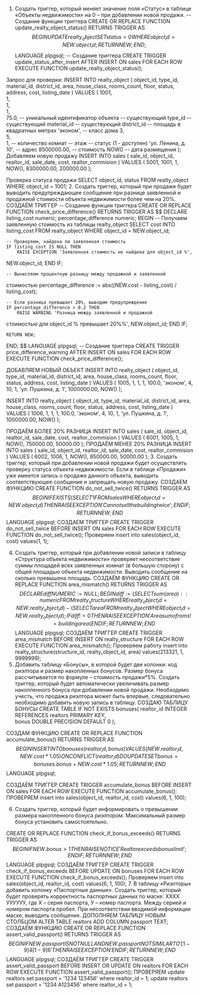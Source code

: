 1. Создать триггер, который меняет значение поля «Статус» в таблице 
«Объекты недвижимости» на 0 – при добавлении новой продажи. -- Создание функции триггера 
CREATE OR REPLACE FUNCTION update_realty_object_status() 
RETURNS TRIGGER AS $$ 
BEGIN 
  UPDATE realty_object 
  SET status = 0 
  WHERE object_id = NEW.object_id; 
  RETURN NEW; 
END; 
$$ LANGUAGE plpgsql; 
 -- Создание триггера 
CREATE TRIGGER update_status_after_insert 
AFTER INSERT ON sales 
FOR EACH ROW 
EXECUTE FUNCTION update_realty_object_status(); 
 
Запрос для проверки: 
INSERT INTO realty_object ( 
    object_id, 
    type_id, 
    material_id, 
    district_id, 
    area, 
    house_class, 
    rooms_count, 
    floor, 
    status, 
address, 
cost, 
listing_date 
) VALUES ( 
1001,        
1,           
1,           
1,           
75.0,        -- уникальный идентификатор объекта -- существующий type_id -- существующий material_id -- существующий district_id -- площадь в квадратных метрах 
'эконом',    -- класс дома 
3,           
5,           
1,           -- количество комнат -- этаж -- статус (1 - доступен) 
'ул. Ленина, д. 10', -- адрес 
8500000.00,  -- стоимость 
NOW()        -- дата размещения 
); 
Добавляем новую продажу 
INSERT INTO sales ( 
    sale_id, 
    object_id, 
    realtor_id, 
    sale_date, 
    cost, 
    realtor_commision 
) VALUES ( 
    5001, 
    1001, 
    1, 
    NOW(), 
    8300000.00, 
    200000.00 
); 
 
Проверка статуса продажи 
SELECT object_id, status 
FROM realty_object 
WHERE object_id = 1001; 
2. 
Создать триггер, который при продаже будет выводить 
предупреждающее сообщение при разнице заявленной и продажной 
стоимости объекта недвижимости более чем на 20%. 
СОЗДАЁМ ТРИГГЕР -- Создание функции триггера 
CREATE OR REPLACE FUNCTION check_price_difference() 
RETURNS TRIGGER AS $$ 
DECLARE 
listing_cost numeric; 
percentage_difference numeric; 
BEGIN -- Получаем заявленную стоимость из таблицы realty_object 
SELECT cost INTO listing_cost 
    FROM realty_object 
    WHERE object_id = NEW.object_id; 
     
    -- Проверяем, найдена ли заявленная стоимость 
    IF listing_cost IS NULL THEN 
        RAISE EXCEPTION 'Заявленная стоимость не найдена для object_id %', 
NEW.object_id; 
    END IF; 
     
    -- Вычисляем процентную разницу между продажной и заявленной 
стоимостью 
    percentage_difference := abs((NEW.cost - listing_cost) / listing_cost); 
     
    -- Если разница превышает 20%, выводим предупреждение 
    IF percentage_difference > 0.2 THEN 
        RAISE WARNING 'Разница между заявленной и продажной 
стоимостью для object_id % превышает 20%%', NEW.object_id; 
    END IF; 
     
    RETURN NEW; 
END; 
$$ LANGUAGE plpgsql; 
 -- Создание триггера 
CREATE TRIGGER price_difference_warning 
AFTER INSERT ON sales 
FOR EACH ROW 
EXECUTE FUNCTION check_price_difference(); 
 
 
ДОБАВЛЯЕМ НОВЫЙ ОБЪЕКТ 
INSERT INTO realty_object ( 
    object_id, type_id, material_id, district_id, area, house_class, 
    rooms_count, floor, status, address, cost, listing_date 
) VALUES ( 
    1005, 1, 1, 1, 100.0, 'эконом', 4, 10, 1, 
    'ул. Пушкина, д. 1', 1000000.00, NOW() 
); 
 
INSERT INTO realty_object ( 
    object_id, type_id, material_id, district_id, area, house_class, 
    rooms_count, floor, status, address, cost, listing_date 
) VALUES ( 
    1006, 1, 1, 1, 100.0, 'эконом', 4, 10, 1, 
    'ул. Пушкина, д. 1', 1000000.00, NOW() 
); 
 
ПРОДАЁМ БОЛЕЕ 20% РАЗНИЦА 
INSERT INTO sales ( 
    sale_id, object_id, realtor_id, sale_date, cost, realtor_commision 
) VALUES ( 
    6001, 1005, 1, NOW(), 750000.00, 50000.00 
); 
ПРОДАЁМ МЕНЕЕ 20% РАЗНИЦА 
INSERT INTO sales ( 
sale_id, object_id, realtor_id, sale_date, cost, realtor_commision 
) VALUES ( 
6002, 1006, 1, NOW(), 850000.00, 50000.00 
); 
3. Создать триггер, который при добавлении новой продажи будет 
осуществлять проверку статуса объекта недвижимости. Если в таблице 
«Продажи» уже имеется запись о продаже данного объекта, выводить 
соответствующее сообщение и запрещать новую продажу. 
СОЗДАЕМ ФУНКЦИЮ 
CREATE FUNCTION do_not_sell_twice() RETURNS TRIGGER AS $$  
BEGIN 
IF EXISTS (SELECT 1 FROM sales WHERE object_id = NEW.object_id) 
THEN  
RAISE EXCEPTION 'Cannot sell the building twice'; 
END IF; 
RETURN NEW;  
END 
$$ LANGUAGE plpgsql; 
СОЗДАЕМ ТРИГГЕР 
CREATE TRIGGER do_not_sell_twice 
BEFORE INSERT ON sales 
FOR EACH ROW 
EXECUTE FUNCTION do_not_sell_twice(); 
Проверяем insert into sales(object_id, cost) values(1, 1); 
 
4. Создать триггер, который при добавлении новой записи в таблицу 
«Структура объекта недвижимости» проверяет несоответствие суммы 
площадей всех заявленных комнат (в большую сторону) с общей площадью 
объекта недвижимости. Выводить сообщение на сколько превышена площадь. 
СОЗДАЁМ ФУНКЦИЮ 
CREATE OR REPLACE FUNCTION area_mismatch() RETURNS TRIGGER 
AS $$  
    DECLARE 
        diff NUMERIC := NULL; 
    BEGIN 
        diff := ( 
            SELECT sum(area)::numeric 
            FROM realty_structure 
            WHERE realty_object_id = NEW.realty_object_id 
        ) - ( 
            SELECT area FROM realty_object 
            WHERE object_id = NEW.realty_object_id 
        ); 
        IF diff != 0 THEN 
            RAISE EXCEPTION 'Area sum of roms != building area (%)', diff;  
        END IF; 
        RETURN NEW;  
    END 
$$ LANGUAGE plpgsql; 
СОЗДАЁМ ТРИГГЕР 
CREATE TRIGGER area_mismatch 
BEFORE INSERT ON realty_structure 
FOR EACH ROW 
EXECUTE FUNCTION area_mismatch(); 
Проверяем работу insert into realty_structure(structure_id, realty_object_id, 
area) values(213321, 1, 9999999); 
5. Добавить таблицу «Бонусы», в которой будет две колонки: код 
риэлтора и размер накопленных бонусов. Размер бонуса рассчитывается по 
формуле – стоимость продажи*5%. Создать триггер, который будет 
автоматически увеличивать размер накопленного бонуса при добавлении 
новой продажи. Необходимо учесть, что продажа риэлтора может быть 
впервые, следовательно необходимо добавить новую запись в таблицу. 
СОЗДАЮ ТАБЛИЦУ БОНУСЫ 
CREATE TABLE IF NOT EXISTS bonuses( 
realtor_id INTEGER REFERENCES realtors PRIMARY KEY,  
bonus DOUBLE PRECISION DEFAULT 0 
); 
 
 
СОЗДАМ ФУНКЦИЮ 
CREATE OR REPLACE FUNCTION accumulate_bonus() RETURNS 
TRIGGER AS $$  
    BEGIN 
        INSERT INTO bonuses(realtor_id, bonus) 
        VALUES (NEW.realtor_id, NEW.cost * 1.05) 
        ON CONFLICT (realtor_id) DO UPDATE SET 
            bonus = bonuses.bonus + NEW.cost * 1.05; 
        RETURN NEW;  
    END 
$$ LANGUAGE plpgsql; 
 
СОЗДАЁМ ТРИГГЕР 
CREATE TRIGGER accumulate_bonus 
BEFORE INSERT ON sales 
FOR EACH ROW 
EXECUTE FUNCTION accumulate_bonus(); 
ПРОВЕРЯЕМ insert into sales(object_id, realtor_id, cost) values(6, 1, 100);

6. Создать триггер, который будет информировать о превышении 
размера накопленного бонуса риэлтором. Максимальный размер бонуса 
установить самостоятельно. 

CREATE OR REPLACE FUNCTION check_if_bonus_exceeds() RETURNS 
TRIGGER AS $$  
BEGIN 
IF NEW.bonus > 1 THEN 
RAISE NOTICE 'Realtor exceeds bonus limit'; 
END IF; 
RETURN NEW;  
END 
$$ LANGUAGE plpgsql; 
СОЗДАЁМ ТРИГГЕР 
CREATE TRIGGER check_if_bonus_exceeds BEFORE UPDATE ON bonuses 
FOR EACH ROW 
EXECUTE FUNCTION check_if_bonus_exceeds(); 
Проверяем insert into sales(object_id, realtor_id, cost) values(6, 1, 100); 
7. В таблицу «Риэлторы» добавить колонку «Паспортные данные». 
Создать триггер, который будет проверять корректность паспортных данных 
по маске: ХХХХ УУУУУУ, где Х – серия паспорта, У – номер паспорта. 
Между серией и номером паспорта пробел. При несоответствии вводимой 
информации маске, выводить сообщение. 
ДОПОЛНЯЕМ ТАБЛИЦУ НОВЫМ СТОЛБЦОМ 
ALTER TABLE realtors ADD COLUMN passport TEXT; 
СОЗДАЁМ ФУНКЦИЮ 
CREATE OR REPLACE FUNCTION assert_valid_passport() RETURNS 
TRIGGER AS $$ 
BEGIN 
IF NEW.passport IS NOT NULL AND NEW.passport NOT SIMILAR TO 
'[1-9]{4} [1-9] {6}' 
THEN 
RAISE EXCEPTION '% is not a valid passport', NEW.passport; 
END IF; 
RETURN NEW;  
END 
$$ LANGUAGE plpgsql; 
СОЗДАЁМ ТРИГГЕР 
CREATE TRIGGER assert_valid_passport 
BEFORE INSERT OR UPDATE ON realtors 
FOR EACH ROW 
EXECUTE FUNCTION assert_valid_passport(); 
ПРОВЕРЯЕМ update realtors set passport = '1234 123456' where realtor_id 
= 1; 
update realtors set passport = '1234 А123456' where realtor_id = 1; 
